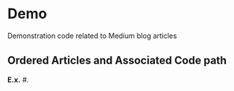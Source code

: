 # Demo
Demonstration code related to Medium blog articles

## Ordered Articles and Associated Code path
**E.x.** *#. <title> - path/to/file; link to article*

1. Effective Data Visualization - notebook/01_kpy_explorations.ipynb; 
https://towardsdatascience.com/effective-data-visualization-ef30ae560961

2. Feature Eningeering for Numerical Data - notebook/02_kpy_feature_engineering.ipynb;
https://towardsdatascience.com/feature-engineering-for-numerical-data-e20167ec18

3. Getting Started with Feature Selection - notebook/03_kpy_feature_selection.ipynb;
https://towardsdatascience.com/getting-started-with-feature-selection-3ecfb4957fd4

4. Publishing to Medium from Jupyter Notebooks - notebook/kpy_jupyter_to_medium_test.ipynb;https://towardsdatascience.com/publishing-to-medium-from-jupyter-notebooks-53978dd21fac


PyTrix Series
1. Vectorization in Python - Pytrix/pytrix_vectorization.ipynb; 
https://towardsdatascience.com/vectorization-in-python-46486819d3a

2. Working with Numpy Arrays: Indexing - Pytrix/pytrix_working-with-arrays.ipynb;
https://towardsdatascience.com/working-with-numpy-arrays-indexing-e4c08595ed57

3. Working with Numpy Arrays: Slicing - Pytrix/pytrix_slicing.ipynb; 
https://towardsdatascience.com/working-with-numpy-arrays-slicing-4453ec757ff0

4. Slicing and Indexing with Pandas - Pytrix/pytrix_pandas_slicing-and-indexing.ipynb;
https://towardsdatascience.com/slicing-and-indexing-with-pandas-2bff05ec361e

5. Pandas: Combining data - Pytrix/pytrix_combing_data_in_pandas.ipynb;
https://towardsdatascience.com/pandas-combining-data-b190d793b626

6. Missing data with Pandas - Pytrix/pytrix_missing_data.ipynb;
https://towardsdatascience.com/a-peek-into-missing-data-with-pandas-2fb9e5df8bd0
